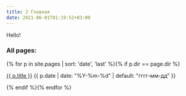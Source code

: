 ```yaml
---
title: 2 Главная
date: 2021-06-01T01:19:52+03:00
---
```


Hello!


### All pages:

<div id="navigation">
{% for p in site.pages | sort: 'date', 'last' %}{% if p.dir == page.dir %}
<p><a href="{{ p.url | prepend: site.baseurl }}">{{ p.title }}</a> 
<time class="shaded">{{ p.date | date: "%Y-%m-%d" | default: "гггг-мм-дд" }}</time></p>
{% endif %}{% endfor %}
</div>
